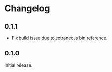 # Changelog

## 0.1.1

- Fix build issue due to extraneous bin reference.

## 0.1.0

Initial release.
